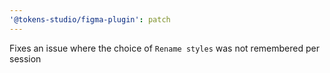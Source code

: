 ```yaml
---
'@tokens-studio/figma-plugin': patch
---
```


Fixes an issue where the choice of `Rename styles` was not remembered per session
